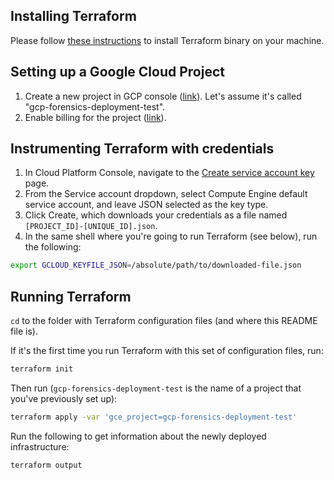 ## Installing Terraform

Please follow [these
instructions](https://www.terraform.io/intro/getting-started/install.html) to
install Terraform binary on your machine.

## Setting up a Google Cloud Project

1.  Create a new project in GCP console
    ([link](https://console.cloud.google.com/project)). Let's assume it's called
    "gcp-forensics-deployment-test".
1.  Enable billing for the project
    ([link](https://support.google.com/cloud/answer/6293499#enable-billing)).

## Instrumenting Terraform with credentials

1.  In Cloud Platform Console, navigate to the [Create service account
    key](https://console.cloud.google.com/apis/credentials/serviceaccountkey)
    page.
1.  From the Service account dropdown, select Compute Engine default service
    account, and leave JSON selected as the key type.
1.  Click Create, which downloads your credentials as a file named
    `[PROJECT_ID]-[UNIQUE_ID].json`.
1.  In the same shell where you're going to run Terraform (see below), run the
    following:

```bash
export GCLOUD_KEYFILE_JSON=/absolute/path/to/downloaded-file.json
```

## Running Terraform

`cd` to the folder with Terraform configuration files (and where this README
file is).

If it's the first time you run Terraform with this set of configuration files,
run:

```bash
terraform init
```

Then run (`gcp-forensics-deployment-test` is the name of a project that you've previously
set up):

```bash
terraform apply -var 'gce_project=gcp-forensics-deployment-test'
```

Run the following to get information about the newly deployed infrastructure:

```bash
terraform output
```

